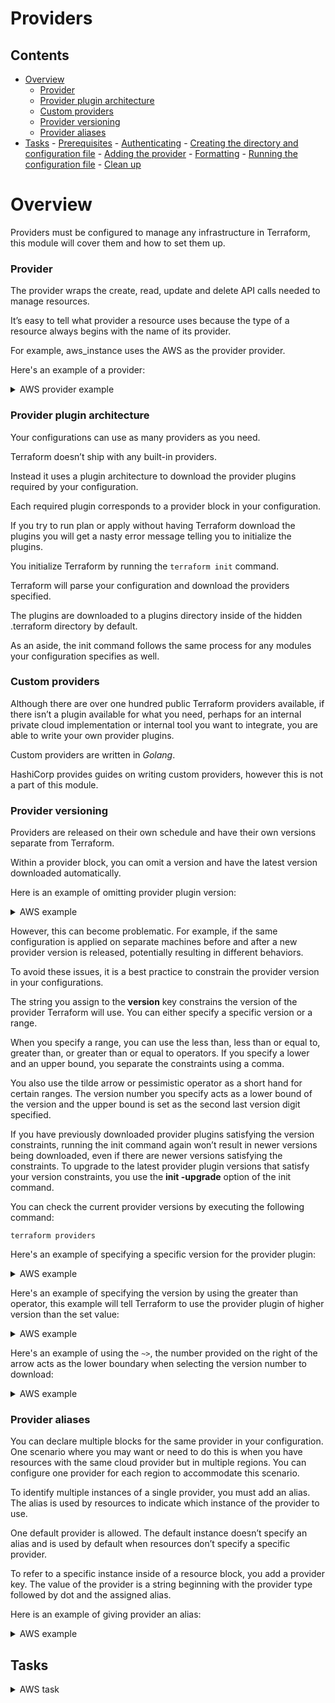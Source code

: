 # Providers

<!--TOC_START-->
## Contents
- [Overview](#overview)
	- [Provider](#provider)
	- [Provider plugin architecture](#provider-plugin-architecture)
	- [Custom providers](#custom-providers)
	- [Provider versioning](#provider-versioning)
	- [Provider aliases](#provider-aliases)
- [Tasks](#tasks)
		- [Prerequisites](#prerequisites)
		- [Authenticating](#authenticating)
		- [Creating the directory and configuration file](#creating-the-directory-and-configuration-file)
		- [Adding the provider](#adding-the-provider)
		- [Formatting](#formatting)
		- [Running the configuration file](#running-the-configuration-file)
		- [Clean up](#clean-up)

<!--TOC_END-->
# Overview

Providers must be configured to manage any infrastructure in Terraform, this module will cover them and how to set them up.

### Provider

The provider wraps the create, read, update and delete API calls needed to manage resources. 

It’s easy to tell what provider a resource uses because the type of a resource always begins with the name of its provider. 

For example, aws_instance uses the AWS as the provider provider.

Here's an example of a provider:

<details>

<summary>AWS provider example</summary>

```hcl
provider "aws" {
  region = "eu-west-2"
}
```

</details>

### Provider plugin architecture

Your configurations can use as many providers as you need. 

Terraform doesn’t ship with any built-in providers. 

Instead it uses a plugin architecture to download the provider plugins required by your configuration.

Each required plugin corresponds to a provider block in your configuration. 

If you try to run plan or apply without having Terraform download the plugins you will get a nasty error message telling you to initialize the plugins.

You initialize Terraform by running the `terraform init` command. 

Terraform will parse your configuration and download the providers specified. 

The plugins are downloaded to a plugins directory inside of the hidden .terraform directory by default. 

As an aside, the init command follows the same process for any modules your configuration specifies as well.

### Custom providers

Although there are over one hundred public Terraform providers available, if there isn’t a plugin available for what you need, perhaps for an internal private cloud implementation or internal tool you want to integrate, you are able to write your own provider plugins.

Custom providers are written in *Golang*.

HashiCorp provides guides on writing custom providers, however this is not a part of this module.

### Provider versioning

Providers are released on their own schedule and have their own versions separate from Terraform.

Within a provider block, you can omit a version and have the latest version downloaded automatically. 

Here is an example of omitting provider plugin version:

<details>
<summary>AWS example</summary>

```hcl
provider "aws" {
  region = "eu-west-2"
}
``` 

</details>

However, this can become problematic. For example, if the same configuration is applied on separate machines before and after a new provider version is released, potentially resulting in different behaviors. 

To avoid these issues, it is a best practice to constrain the provider version in your configurations. 

The string you assign to the **version** key constrains the version of the provider Terraform will use. 
You can either specify a specific version or a range. 

When you specify a range, you can use the less than, less than or equal to, greater than, or greater than or equal to operators. 
If you specify a lower and an upper bound, you separate the constraints using a comma.

You also use the tilde arrow or pessimistic operator as a short hand for certain ranges. The version number you specify acts as a lower bound of the version and the upper bound is set as the second last version digit specified.

If you have previously downloaded provider plugins satisfying the version constraints, running the init command again won’t result in newer versions being downloaded, even if there are newer versions satisfying the constraints. 
To upgrade to the latest provider plugin versions that satisfy your version constraints, you use the **init -upgrade** option of the init command.

You can check the current provider versions by executing the following command:

`terraform providers`

Here's an example of specifying a specific version for the provider plugin:

<details>
<summary>AWS example</summary>

```hcl
provider "aws" {
  region  = "eu-west-2"
  version = 2.8
}
```

If your current version of the *aws* plugin is lesser than 2.8 then run the following command to download the plugin version 2.8:
`terraform init -upgrade`

</details>

Here's an example of specifying the version by using the greater than operator, this example will tell Terraform to use the provider plugin of higher version than the set value:

<details>
<summary>AWS example</summary>

```hcl
provider "aws" {
region  = "eu-west-2"
version = "> 2.8"
}
```

If your current version of the *aws* plugin is lesser than 2.8 then run the following command to download the plugin version 2.8:
`terraform init -upgrade`

</details>

Here's an example of using the `~>`, the number provided on the right of the arrow acts as the lower boundary when selecting the version number to download:

<details>
<summary>AWS example</summary>

```hcl
provider "aws" {
region  = "eu-west-2"
version = "~> 2.8"
}
```

In this example the version specified translates that the provider plugin version to be used should be no lower than `2.8.0` but not greater than `3.0.0`. 
In the declaration the zero is omitted as it would be inferred by terraform. 
The first digit `2` means that only major releases of `2` should be used.  

If your current version of the *aws* plugin is lesser than 2.8 then run the following command to download the plugin version 2.8:
`terraform init -upgrade`

</details>

### Provider aliases

You can declare multiple blocks for the same provider in your configuration. 
One scenario where you may want or need to do this is when you have resources with the same cloud provider but in multiple regions. 
You can configure one provider for each region to accommodate this scenario.

To identify multiple instances of a single provider, you must add an alias. 
The alias is used by resources to indicate which instance of the provider to use.

One default provider is allowed. 
The default instance doesn’t specify an alias and is used by default when resources don’t specify a specific provider.

To refer to a specific instance inside of a resource block, you add a provider key. 
The value of the provider is a string beginning with the provider type followed by dot and the assigned alias.

Here is an example of giving provider an alias:

<details>
<summary>AWS example</summary>

```hcl

provider "aws" {
  region  = "eu-west-1"
  alias   = "aws-uk"
}

provider "aws" {
region  = "eu-west-2"
alias   = "aws-uk"
}

resource "aws_instance" "example" {
  provider = "aws.aws-uk"
  ami           = var.ami
  instance_type = var.type
}

```

In this example you can see a provider declaration where an alias is used. 
Additionally the resource will now be using this specific provider through the alias. 
As this example is about aws provider in order to refer to the alias you would need to do it through `aws.` notation. 
If there was no provider specified in the resource, the default provider would be used and in this example the resource would have been deployed in the `eu-west-1` region.

</details>

## Tasks

<details>

<summary>AWS task</summary>

In this task you will create a resource in AWS. 
This will be done by using a specific version of provider plugin as well as with the declaration of multiple providers.

#### Prerequisites

- Have **aws cli** installed
    - You can install it by running the following python command, keep in mind you need to have python installed:
    
    `pip install awscli`
- Know your AWS `access` and `secret` keys

#### Authenticating
First let's authenticate with aws so that terraform could execute the configuration file, run the following command:
`aws configure`
You will be asked to provide the following things:
* **AWS Access Key ID** this is where you would need to provide your *access* key
* **AWS Secret Access Key ID** this is the *secret* key
* **Default region name** would be **eu-west-2**
You might get asked additionally to specify what formatting you want to use, enter **json**.

#### Creating the directory and configuration file
For the next step create a new folder, you can pick any name for it but a suggested one would be `terraform-providers-aws`.

Within the newly created folder, create a new file called `main.tf`.

Open the `main.tf` with a text editor of your choosing.

#### Adding the provider

Now paste the following contents into the `main.tf` file:
```hcl

provider "aws" {
  region = "us-east-1"
  version = "2.8"
}

resource "aws_instance" "example-us" {
  ami           = var.ami-us
  instance_type = var.type
}

variable "ami-us" {
  description = "machine image us"
  default     = "ami-00dc79254d0461090"
}

provider "aws" {
  region = "eu-west-2"
  alias  = "aws-uk"
}

resource "aws_instance" "example-uk" {
  provider = "aws.aws-uk"
  ami           = var.ami-uk
  instance_type = var.type
}

variable "ami-uk" {
  description = "machine image uk"
  default     = "ami-f976839e"
}

variable "type" {
  default = "t2.micro"
}

``` 

In this example there are two providers declared. 

The first provider is the default one and the default resources would be created in the region `us-east-1`. 
Additionally, there's a specific version set to be used for the provider plugin. 

The second provider has an alias, and it's resources will be created in the region `eu-west-2`.

There are two resources, one for the *us* region through the default provider and one for the *uk* region with the alias provider.

Additionally there are three variables, where two of them declare the *ami* for *us* and *uk* respectively, as well as the variable for the machine type.

#### Formatting

Format the configuration file by running the command:
```bash
terraform fmt
```

#### Running the configuration file

Next switch to the terminal, if you have closed it already, re-open it in the directory where the `main.tf` file is located at. 

First let's execute the following command to download the AWS provider plugin so that Terraform can communicate with AWS:

`terraform init`

Next let's execute this to see what Terraform plans on doing:

`terraform plan`

Finally, let's apply the configured resources by executing:

`terraform apply`

Once terraform will give you a prompt about the successful operation in the *AWS console* under *Compute* and then *EC2* check that the resource has been created. 

Make sure that you are within the correct region, otherwise you won't be able to see the resource.

#### Clean up

To delete the created resource run the following command in the terminal, make sure that the terminal is in the directory where `main.tf` is located:

`terraform destroy` 

Check in the *AWS console* under *Compute* and then *EC2* check that the resource has been deleted.

Make sure that you are within the correct region, otherwise you won't be able to see the resource - even if it wasn't deleted! 

</details>
